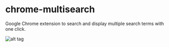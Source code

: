 # chrome-multisearch
Google Chrome extension to search and display multiple search terms with one click.

![alt tag](http://50.87.151.158/~apshg/github/chrome-multisearch-screenshot.png)

